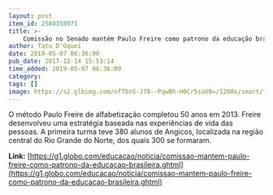 ```yaml
---
layout: post
item_id: 2584358971
title: >-
    Comissão no Senado mantém Paulo Freire como patrono da educação brasileira
author: Tatu D'Oquei
date: 2019-05-07 06:36:00
pub_date: 2017-12-14 15:53:14
time_added: 2019-05-07 06:36:00
category: 
tags: []
image: https://s2.glbimg.com/nfT5nS-J78--PqwBh-H0Cr5saV0=/1200x/smart/filters:cover():strip_icc()/s.glbimg.com/jo/g1/f/original/2016/02/17/paulo.jpg
---
```


O método Paulo Freire de alfabetização completou 50 anos em 2013. Freire desenvolveu uma estratégia baseada nas experiências de vida das pessoas. A primeira turma teve 380 alunos de Angicos, localizada na região central do Rio Grande do Norte, dos quais 300 se formaram.

**Link:** [https://g1.globo.com/educacao/noticia/comissao-mantem-paulo-freire-como-patrono-da-educacao-brasileira.ghtml](https://g1.globo.com/educacao/noticia/comissao-mantem-paulo-freire-como-patrono-da-educacao-brasileira.ghtml)

